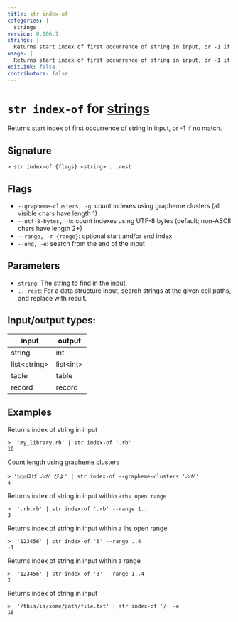 ```yaml
---
title: str index-of
categories: |
  strings
version: 0.106.1
strings: |
  Returns start index of first occurrence of string in input, or -1 if no match.
usage: |
  Returns start index of first occurrence of string in input, or -1 if no match.
editLink: false
contributors: false
---
```

<!-- This file is automatically generated. Please edit the command in https://github.com/nushell/nushell instead. -->

# `str index-of` for [strings](/commands/categories/strings.md)

<div class='command-title'>Returns start index of first occurrence of string in input, or -1 if no match.</div>

## Signature

```> str index-of {flags} <string> ...rest```

## Flags

 -  `--grapheme-clusters, -g`: count indexes using grapheme clusters (all visible chars have length 1)
 -  `--utf-8-bytes, -b`: count indexes using UTF-8 bytes (default; non-ASCII chars have length 2+)
 -  `--range, -r {range}`: optional start and/or end index
 -  `--end, -e`: search from the end of the input

## Parameters

 -  `string`: The string to find in the input.
 -  `...rest`: For a data structure input, search strings at the given cell paths, and replace with result.


## Input/output types:

| input        | output    |
| ------------ | --------- |
| string       | int       |
| list&lt;string&gt; | list&lt;int&gt; |
| table        | table     |
| record       | record    |
## Examples

Returns index of string in input
```nu
>  'my_library.rb' | str index-of '.rb'
10
```

Count length using grapheme clusters
```nu
> '🇯🇵ほげ ふが ぴよ' | str index-of --grapheme-clusters 'ふが'
4
```

Returns index of string in input within a`rhs open range`
```nu
>  '.rb.rb' | str index-of '.rb' --range 1..
3
```

Returns index of string in input within a lhs open range
```nu
>  '123456' | str index-of '6' --range ..4
-1
```

Returns index of string in input within a range
```nu
>  '123456' | str index-of '3' --range 1..4
2
```

Returns index of string in input
```nu
>  '/this/is/some/path/file.txt' | str index-of '/' -e
18
```
